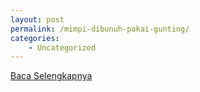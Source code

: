 ```yaml
---
layout: post
permalink: /mimpi-dibunuh-pakai-gunting/
categories:
    - Uncategorized
---
```


[Baca Selengkapnya](/06)